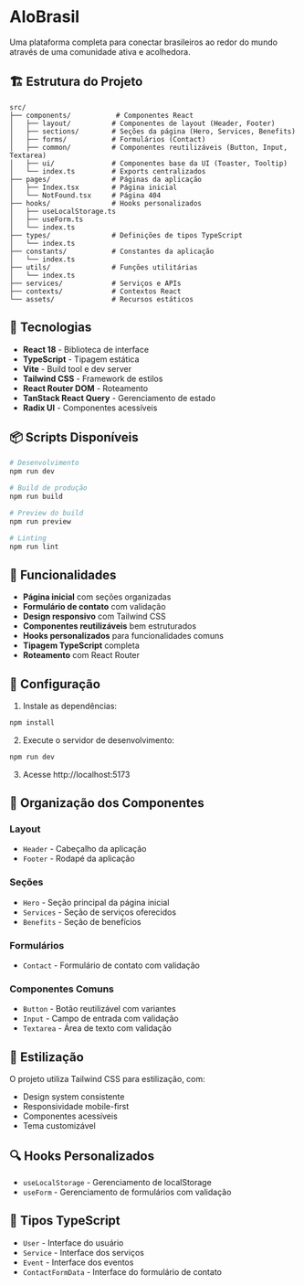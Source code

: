 # AloBrasil

Uma plataforma completa para conectar brasileiros ao redor do mundo através de uma comunidade ativa e acolhedora.

## 🏗️ Estrutura do Projeto

```
src/
├── components/           # Componentes React
│   ├── layout/          # Componentes de layout (Header, Footer)
│   ├── sections/        # Seções da página (Hero, Services, Benefits)
│   ├── forms/           # Formulários (Contact)
│   ├── common/          # Componentes reutilizáveis (Button, Input, Textarea)
│   ├── ui/              # Componentes base da UI (Toaster, Tooltip)
│   └── index.ts         # Exports centralizados
├── pages/               # Páginas da aplicação
│   ├── Index.tsx        # Página inicial
│   └── NotFound.tsx     # Página 404
├── hooks/               # Hooks personalizados
│   ├── useLocalStorage.ts
│   ├── useForm.ts
│   └── index.ts
├── types/               # Definições de tipos TypeScript
│   └── index.ts
├── constants/           # Constantes da aplicação
│   └── index.ts
├── utils/               # Funções utilitárias
│   └── index.ts
├── services/            # Serviços e APIs
├── contexts/            # Contextos React
└── assets/              # Recursos estáticos
```

## 🚀 Tecnologias

- **React 18** - Biblioteca de interface
- **TypeScript** - Tipagem estática
- **Vite** - Build tool e dev server
- **Tailwind CSS** - Framework de estilos
- **React Router DOM** - Roteamento
- **TanStack React Query** - Gerenciamento de estado
- **Radix UI** - Componentes acessíveis

## 📦 Scripts Disponíveis

```bash
# Desenvolvimento
npm run dev

# Build de produção
npm run build

# Preview do build
npm run preview

# Linting
npm run lint
```

## 🎯 Funcionalidades

- **Página inicial** com seções organizadas
- **Formulário de contato** com validação
- **Design responsivo** com Tailwind CSS
- **Componentes reutilizáveis** bem estruturados
- **Hooks personalizados** para funcionalidades comuns
- **Tipagem TypeScript** completa
- **Roteamento** com React Router

## 🔧 Configuração

1. Instale as dependências:
```bash
npm install
```

2. Execute o servidor de desenvolvimento:
```bash
npm run dev
```

3. Acesse http://localhost:5173

## 📁 Organização dos Componentes

### Layout
- `Header` - Cabeçalho da aplicação
- `Footer` - Rodapé da aplicação

### Seções
- `Hero` - Seção principal da página inicial
- `Services` - Seção de serviços oferecidos
- `Benefits` - Seção de benefícios

### Formulários
- `Contact` - Formulário de contato com validação

### Componentes Comuns
- `Button` - Botão reutilizável com variantes
- `Input` - Campo de entrada com validação
- `Textarea` - Área de texto com validação

## 🎨 Estilização

O projeto utiliza Tailwind CSS para estilização, com:
- Design system consistente
- Responsividade mobile-first
- Componentes acessíveis
- Tema customizável

## 🔍 Hooks Personalizados

- `useLocalStorage` - Gerenciamento de localStorage
- `useForm` - Gerenciamento de formulários com validação

## 📝 Tipos TypeScript

- `User` - Interface do usuário
- `Service` - Interface dos serviços
- `Event` - Interface dos eventos
- `ContactFormData` - Interface do formulário de contato

